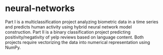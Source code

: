 # neural-networks
Part I is a multiclassification project analyzing biometric data in a time series and predicts human activity using hybrid neural network model construction. 
Part II is a binary classification project predicting positivity/negativity of yelp reviews based on language content.
Both projects require vectorizing the data into numerical representation using NumPy.
